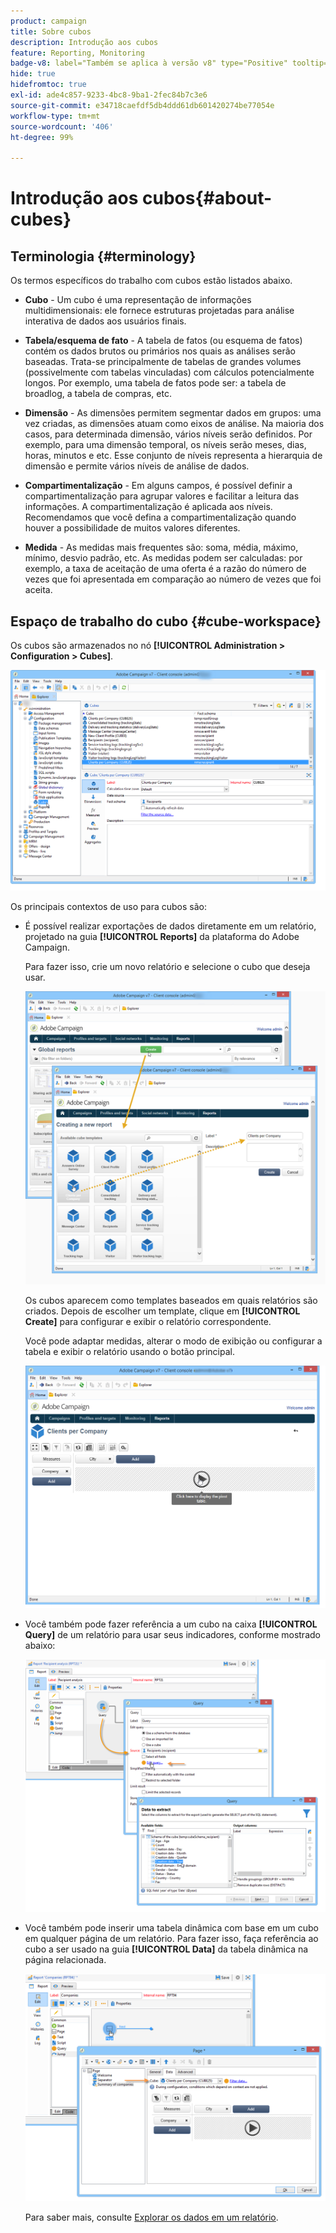 ```yaml
---
product: campaign
title: Sobre cubos
description: Introdução aos cubos
feature: Reporting, Monitoring
badge-v8: label="Também se aplica à versão v8" type="Positive" tooltip="Também se aplica ao Campaign v8"
hide: true
hidefromtoc: true
exl-id: ade4c857-9233-4bc8-9ba1-2fec84b7c3e6
source-git-commit: e34718caefdf5db4ddd61db601420274be77054e
workflow-type: tm+mt
source-wordcount: '406'
ht-degree: 99%

---
```


# Introdução aos cubos{#about-cubes}



## Terminologia {#terminology}

Os termos específicos do trabalho com cubos estão listados abaixo.

* **Cubo** - Um cubo é uma representação de informações multidimensionais: ele fornece estruturas projetadas para análise interativa de dados aos usuários finais.

* **Tabela/esquema de fato** - A tabela de fatos (ou esquema de fatos) contém os dados brutos ou primários nos quais as análises serão baseadas. Trata-se principalmente de tabelas de grandes volumes (possivelmente com tabelas vinculadas) com cálculos potencialmente longos. Por exemplo, uma tabela de fatos pode ser: a tabela de broadlog, a tabela de compras, etc.

* **Dimensão** - As dimensões permitem segmentar dados em grupos: uma vez criadas, as dimensões atuam como eixos de análise. Na maioria dos casos, para determinada dimensão, vários níveis serão definidos. Por exemplo, para uma dimensão temporal, os níveis serão meses, dias, horas, minutos e etc. Esse conjunto de níveis representa a hierarquia de dimensão e permite vários níveis de análise de dados.

* **Compartimentalização** - Em alguns campos, é possível definir a compartimentalização para agrupar valores e facilitar a leitura das informações. A compartimentalização é aplicada aos níveis. Recomendamos que você defina a compartimentalização quando houver a possibilidade de muitos valores diferentes.

* **Medida** - As medidas mais frequentes são: soma, média, máximo, mínimo, desvio padrão, etc. As medidas podem ser calculadas: por exemplo, a taxa de aceitação de uma oferta é a razão do número de vezes que foi apresentada em comparação ao número de vezes que foi aceita.

## Espaço de trabalho do cubo {#cube-workspace}

Os cubos são armazenados no nó **[!UICONTROL Administration > Configuration > Cubes]**.

![](assets/s_advuser_cube_node.png)

Os principais contextos de uso para cubos são:

* É possível realizar exportações de dados diretamente em um relatório, projetado na guia **[!UICONTROL Reports]** da plataforma do Adobe Campaign.

  Para fazer isso, crie um novo relatório e selecione o cubo que deseja usar.

  ![](assets/cube_create_new.png)

  Os cubos aparecem como templates baseados em quais relatórios são criados. Depois de escolher um template, clique em **[!UICONTROL Create]** para configurar e exibir o relatório correspondente.

  Você pode adaptar medidas, alterar o modo de exibição ou configurar a tabela e exibir o relatório usando o botão principal.

  ![](assets/cube_display_new.png)

* Você também pode fazer referência a um cubo na caixa **[!UICONTROL Query]** de um relatório para usar seus indicadores, conforme mostrado abaixo:

  ![](assets/s_advuser_query_using_a_cube.png)

* Você também pode inserir uma tabela dinâmica com base em um cubo em qualquer página de um relatório. Para fazer isso, faça referência ao cubo a ser usado na guia **[!UICONTROL Data]** da tabela dinâmica na página relacionada.

  ![](assets/s_advuser_cube_in_report.png)

  Para saber mais, consulte [Explorar os dados em um relatório](../../reporting/using/using-cubes-to-explore-data.md#exploring-the-data-in-a-report).
